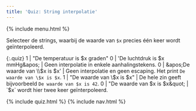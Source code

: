 ```yaml
---
title: 'Quiz: String interpolatie'
---
```


{% include menu.html %}

Selecteer de strings, waarbij de waarde van `$x` precies één keer wordt geïnterpoleerd.

{:.quiz}
1 | &quot;De temperatuur is $x graden&quot;
0 | &apos;De luchtdruk is $x mmHg&apos; | Geen interpolatie in enkele aanhalingstekens.
0 | &apos;De waarde van \\$x is $x&apos; | Geen interpolatie en geen escaping. Het print `De waarde van \$x is $x`.
1 | &quot;De waarde van \\$x is $x&quot; | De hele zin geeft bijvoorbeeld `De waarde van $x is 42`.
0 | &quot;De waarde van $x is $x&quot; | `$x` wordt hier twee keer geïnterpoleerd.

{% include quiz.html %}
{% include nav.html %}